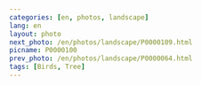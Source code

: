 ```yaml
---
categories: [en, photos, landscape]
lang: en
layout: photo
next_photo: /en/photos/landscape/P0000109.html
picname: P0000100
prev_photo: /en/photos/landscape/P0000064.html
tags: [Birds, Tree]
---
```

